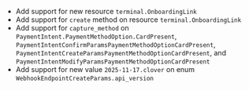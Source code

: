 * Add support for new resource `terminal.OnboardingLink`
* Add support for `create` method on resource `terminal.OnboardingLink`
* Add support for `capture_method` on `PaymentIntent.PaymentMethodOption.CardPresent`, `PaymentIntentConfirmParamsPaymentMethodOptionCardPresent`, `PaymentIntentCreateParamsPaymentMethodOptionCardPresent`, and `PaymentIntentModifyParamsPaymentMethodOptionCardPresent`
* Add support for new value `2025-11-17.clover` on enum `WebhookEndpointCreateParams.api_version`